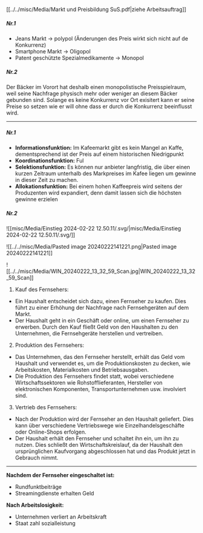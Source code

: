[[../../misc/Media/Markt und Preisbildung SuS.pdf|ziehe Arbeitsauftrag]]

##### Nr.1 
- Jeans Markt → polypol (Änderungen des Preis wirkt sich nicht auf de Konkurrenz)
- Smartphone Markt → Oligopol
- Patent geschützte Spezialmedikamente → Monopol

##### Nr.2 
Der Bäcker im Vorort hat deshalb einen monopolistische Preisspielraum, weil seine Nachfrage physisch mehr oder weniger an diesem Bäcker gebunden sind. Solange es keine Konkurrenz vor Ort exisitert kann er seine Preise so setzen wie er will ohne dass er durch die Konkurrenz beeinflusst wird. 

***

##### Nr.1 

- **Informationsfunktion:** Im Kafeemarkt gibt es kein Mangel an Kaffe, dementsprechend ist der Preis auf einem historischen Niedrigpunkt
- **Koordinationsfunktion:** Ful
- **Selektionsfunktion:** Es können nur anbieter langfristig, die über einen kurzen Zeitraum unterhalb des Markpreises im Kafee liegen um gewinne in dieser Zeit zu machen.
- **Allokationsfunktion:** Bei einem hohen Kaffeepreis wird seitens der Produzenten  wird expandiert, denn damit lassen sich die höchsten gewinne erzielen
##### Nr.2 

![[misc/Media/Einstieg 2024-02-22 12.50.11/\.svg/|misc/Media/Einstieg 2024-02-22 12.50.11/\.svg/]]

![[../../misc/Media/Pasted image 20240222141221.png|Pasted image 20240222141221]]

![[../../misc/Media/WIN_20240222_13_32_59_Scan.jpg|WIN_20240222_13_32_59_Scan]]


1. Kauf des Fernsehers:
- Ein Haushalt entscheidet sich dazu, einen Fernseher zu kaufen. Dies führt zu einer Erhöhung der Nachfrage nach Fernsehgeräten auf dem Markt.
- Der Haushalt geht in ein Geschäft oder online, um einen Fernseher zu erwerben. Durch den Kauf fließt Geld von den Haushalten zu den Unternehmen, die Fernsehgeräte herstellen und vertreiben.

2. Produktion des Fernsehers:
- Das Unternehmen, das den Fernseher herstellt, erhält das Geld vom Haushalt und verwendet es, um die Produktionskosten zu decken, wie Arbeitskosten, Materialkosten und Betriebsausgaben.
- Die Produktion des Fernsehers findet statt, wobei verschiedene Wirtschaftssektoren wie Rohstofflieferanten, Hersteller von elektronischen Komponenten, Transportunternehmen usw. involviert sind.

3. Vertrieb des Fernsehers:
- Nach der Produktion wird der Fernseher an den Haushalt geliefert. Dies kann über verschiedene Vertriebswege wie Einzelhandelsgeschäfte oder Online-Shops erfolgen.
- Der Haushalt erhält den Fernseher und schaltet ihn ein, um ihn zu nutzen. Dies schließt den Wirtschaftskreislauf, da der Haushalt den ursprünglichen Kaufvorgang abgeschlossen hat und das Produkt jetzt in Gebrauch nimmt.



***

**Nachdem der Fernseher eingeschaltet ist:** 
- Rundfunktbeiträge
- Streamingdienste erhalten Geld 


**Nach Arbeitslosigkeit:**
- Unternehmen verliert an Arbeitskraft 
- Staat zahl sozialleistung 


